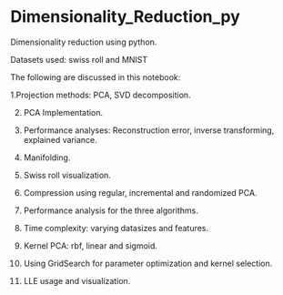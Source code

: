# Dimensionality_Reduction_py
Dimensionality reduction using python.

Datasets used: swiss roll and MNIST

The following are discussed in this notebook:

  1.Projection methods: PCA, SVD decomposition.

  2. PCA Implementation.

  3. Performance analyses: Reconstruction error, inverse transforming, explained variance.

  4. Manifolding.

  5. Swiss roll visualization.

  6. Compression using regular, incremental and randomized PCA.

  7. Performance analysis for the three algorithms.

  8. Time complexity: varying datasizes and features.

  9. Kernel PCA: rbf, linear and sigmoid.

  10. Using GridSearch for parameter optimization and kernel selection.

  11. LLE usage and visualization.
